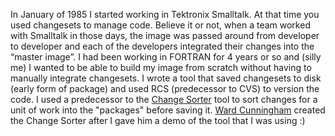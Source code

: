 In January of 1985 I started working in Tektronix Smalltalk. 
At that time you used changesets to manage code.
Believe it or not, when a team worked with Smalltalk in those days, the image was passed around from developer to developer and each of the developers integrated their changes into the “master image”. 
I had been working in FORTRAN for 4 years or so and (silly me) I wanted to be able to build my image from scratch without having to manually integrate changesets.
I wrote a tool that saved changesets to disk (early form of package) and used RCS (predecessor to CVS) to version the code. 
I used a predecessor to the [Change Sorter][1] tool to sort changes for a unit of work into the "packages" before saving it.
[Ward Cunningham][2] created the Change Sorter after I gave him a demo of the tool that I was using :)

[1]: http://wiki.squeak.org/squeak/2145
[2]: https://en.wikipedia.org/wiki/Ward_Cunningham
